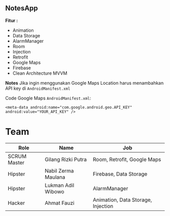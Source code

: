 ## NotesApp

**Fitur :**
  - Animation
  - Data Storage
  - AlarmManager
  - Room
  - Injection
  - Retrofit
  - Google Maps
  - Firebase
  - Clean Architecture MVVM

**Notes**
Jika ingin menggunakan Google Maps Location harus menambahkan API key di `AndroidManifest.xml`

Code Google Maps `AndroidManifest.xml`:

`<meta-data android:name="com.google.android.geo.API_KEY" android:value="YOUR_API_KEY" />`

# Team

| Role          | Name                | Job                                |
| ------------- | ------------------- |------------------------------------|
| SCRUM Master  | Gilang Rizki Putra  | Room, Retrofit, Google Maps        |
| Hipster       | Nabil Zerma Maulana | Firebase, Data Storage             |
| Hipster       | Lukman Adil Wibowo  | AlarmManager                       |
| Hacker        | Ahmat Fauzi         | Animation, Data Storage, Injection |


